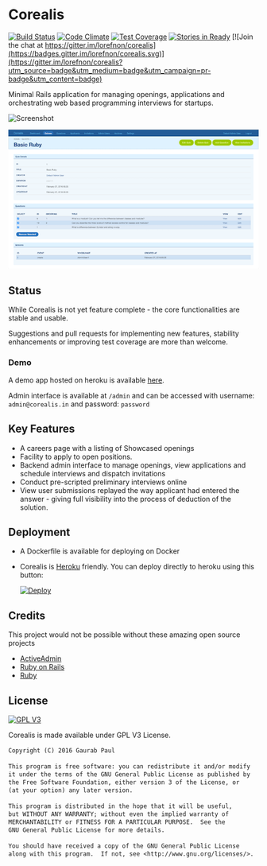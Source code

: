 # Corealis

[![Build Status](https://travis-ci.org/lorefnon/corealis.svg?branch=master)](https://travis-ci.org/lorefnon/corealis) [![Code Climate](https://codeclimate.com/github/lorefnon/corealis/badges/gpa.svg)](https://codeclimate.com/github/lorefnon/corealis) [![Test Coverage](https://codeclimate.com/github/lorefnon/corealis/badges/coverage.svg)](https://codeclimate.com/github/lorefnon/corealis/coverage) [![Stories in Ready](https://badge.waffle.io/lorefnon/corealis.png?label=ready&title=Ready)](https://waffle.io/lorefnon/corealis) [![Join the chat at https://gitter.im/lorefnon/corealis](https://badges.gitter.im/lorefnon/corealis.svg)](https://gitter.im/lorefnon/corealis?utm_source=badge&utm_medium=badge&utm_campaign=pr-badge&utm_content=badge)

Minimal Rails application for managing openings, applications and orchestrating web based programming interviews for startups.

![Screenshot](https://raw.githubusercontent.com/lorefnon/corealis/master/docs/home_screenshot.png)

![Screenshot](https://raw.githubusercontent.com/lorefnon/corealis/master/docs/corealis_quiz_mgmt_screenshot.png)

## Status

While Corealis is not yet feature complete - the core functionalities are stable and usable.

Suggestions and pull requests for implementing new features, stability
enhancements or improving test coverage are more than welcome.

### Demo

A demo app hosted on heroku is available [here](http://corealis-demo.herokuapp.com/).

Admin interface is available at `/admin` and can be accessed with username: `admin@corealis.in` and password: `password`

## Key Features

- A careers page with a listing of Showcased openings
- Facility to apply to open positions.
- Backend admin interface to manage openings, view applications and schedule interviews and dispatch invitations
- Conduct pre-scripted preliminary interviews online
- View user submissions replayed the way applicant had entered the answer -
giving full visibility into the process of deduction of the solution.

## Deployment

- A Dockerfile is available for deploying on Docker
- Corealis is [Heroku](https://heroku.com) friendly. You can deploy directly to heroku using this button:

  [![Deploy](https://www.herokucdn.com/deploy/button.svg)](https://heroku.com/deploy)

## Credits

This project would not be possible without these amazing open source projects

- [ActiveAdmin](https://github.com/activeadmin/activeadmin)
- [Ruby on Rails](https://github.com/rails/rails)
- [Ruby](https://github.com/ruby/ruby)

## License

[![GPL V3](http://www.gnu.org/graphics/gplv3-88x31.png)](http://www.gnu.org/licenses/quick-guide-gplv3.pdf)

Corealis is made available under GPL V3 License.

    Copyright (C) 2016 Gaurab Paul

    This program is free software: you can redistribute it and/or modify
    it under the terms of the GNU General Public License as published by
    the Free Software Foundation, either version 3 of the License, or
    (at your option) any later version.

    This program is distributed in the hope that it will be useful,
    but WITHOUT ANY WARRANTY; without even the implied warranty of
    MERCHANTABILITY or FITNESS FOR A PARTICULAR PURPOSE.  See the
    GNU General Public License for more details.

    You should have received a copy of the GNU General Public License
    along with this program.  If not, see <http://www.gnu.org/licenses/>.

